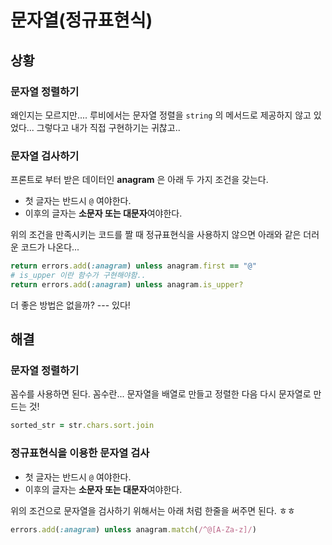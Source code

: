 # 문자열\(정규표현식\)

## 상황

### 문자열 정렬하기

왜인지는 모르지만.... 루비에서는 문자열 정렬을 `string` 의 메서드로 제공하지 않고 있었다... 그렇다고 내가 직접 구현하기는 귀찮고..

### 문자열 검사하기

프론트로 부터 받은 데이터인 **anagram** 은 아래 두 가지 조건을 갖는다.

* 첫 글자는 반드시 `@` 여야한다.
* 이후의 글자는 **소문자 또는 대문자**여야한다.

위의 조건을 만족시키는 코드를 짤 때 정규표현식을 사용하지 않으면 아래와 같은 더러운 코드가 나온다...

```ruby
return errors.add(:anagram) unless anagram.first == "@"
# is_upper 이란 함수가 구현해야함..
return errors.add(:anagram) unless anagram.is_upper?
```

더 좋은 방법은 없을까? --- 있다!

## 해결

### 문자열 정렬하기

꼼수를 사용하면 된다. 꼼수란... 문자열을 배열로 만들고 정렬한 다음 다시 문자열로 만드는 것!

```ruby
sorted_str = str.chars.sort.join
```

### 정규표현식을 이용한 문자열 검사

* 첫 글자는 반드시 `@` 여야한다.
* 이후의 글자는 **소문자 또는 대문자**여야한다.

위의 조건으로 문자열을 검사하기 위해서는 아래 처럼 한줄을 써주면 된다. ㅎㅎ

```ruby
errors.add(:anagram) unless anagram.match(/^@[A-Za-z]/)
```

